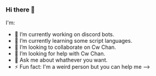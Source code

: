 ### Hi there 👋


I'm:

- 🔭 I’m currently working on discord bots.
- 🌱 I’m currently learning some script languages.
- 👯 I’m looking to collaborate on Cw Chan.
- 🤔 I’m looking for help with Cw Chan.
- 💬 Ask me about whathever you want.
- ⚡ Fun fact: I'm a weird person but you can help me
-->
